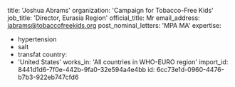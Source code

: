 title: 'Joshua Abrams'
organization: 'Campaign for Tobacco-Free Kids'
job_title: 'Director, Eurasia Region'
official_title: Mr
email_address: jabrams@tobaccofreekids.org
post_nominal_letters: 'MPA MA'
expertise:
  - hypertension
  - salt
  - transfat
country:
  - 'United States'
works_in: 'All countries in WHO-EURO region'
import_id: 8441d1d6-7f0e-442b-9fa0-32e594a4e4bb
id: 6cc73e1d-0960-4476-b7b3-922eb747cfd6
